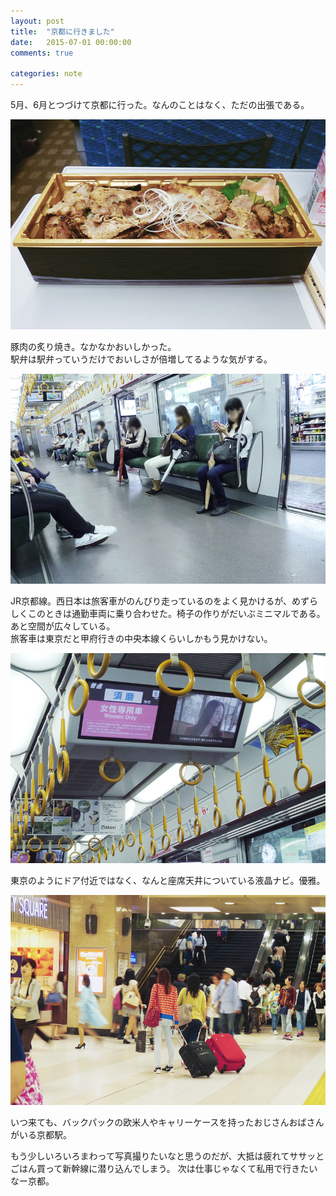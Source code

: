 ```yaml
---
layout: post
title:  "京都に行きました"
date:   2015-07-01 00:00:00
comments: true

categories: note
---
```


5月、6月とつづけて京都に行った。なんのことはなく、ただの出張である。

![](/img/2015-07-01.jpg)

豚肉の炙り焼き。なかなかおいしかった。  
駅弁は駅弁っていうだけでおいしさが倍増してるような気がする。

![](/img/2015-07-01-2.jpg)

JR京都線。西日本は旅客車がのんびり走っているのをよく見かけるが、めずらしくこのときは通勤車両に乗り合わせた。椅子の作りがだいぶミニマルである。あと空間が広々している。  
旅客車は東京だと甲府行きの中央本線くらいしかもう見かけない。

![](/img/2015-07-01-3.jpg)

東京のようにドア付近ではなく、なんと座席天井についている液晶ナビ。優雅。

![](/img/2015-07-01-4.jpg)

いつ来ても、バックパックの欧米人やキャリーケースを持ったおじさんおばさんがいる京都駅。

もう少しいろいろまわって写真撮りたいなと思うのだが、大抵は疲れてササッとごはん買って新幹線に潜り込んでしまう。
次は仕事じゃなくて私用で行きたいなー京都。
